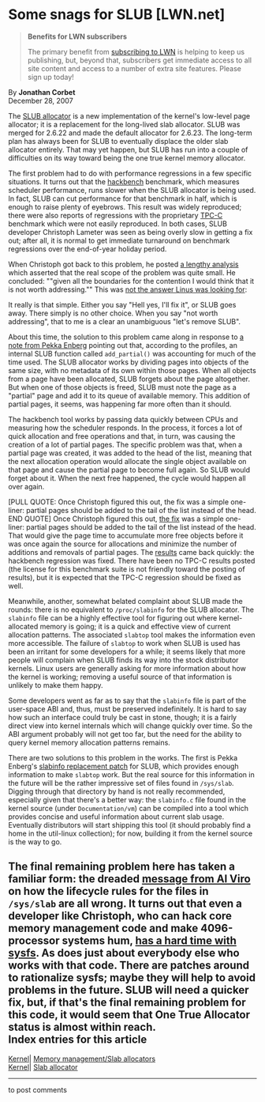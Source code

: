 # Some snags for SLUB [LWN.net]

> **Benefits for LWN subscribers**
> 
> The primary benefit from [subscribing to LWN](/Promo/nst-nag5/subscribe) is helping to keep us publishing, but, beyond that, subscribers get immediate access to all site content and access to a number of extra site features. Please sign up today! 

By **Jonathan Corbet**  
December 28, 2007 

The [SLUB allocator](http://lwn.net/Articles/229984/) is a new implementation of the kernel's low-level page allocator; it is a replacement for the long-lived slab allocator. SLUB was merged for 2.6.22 and made the default allocator for 2.6.23. The long-term plan has always been for SLUB to eventually displace the older slab allocator entirely. That may yet happen, but SLUB has run into a couple of difficulties on its way toward being the one true kernel memory allocator. 

The first problem had to do with performance regressions in a few specific situations. It turns out that the [hackbench](http://devresources.linux-foundation.org/craiger/hackbench/) benchmark, which measures scheduler performance, runs slower when the SLUB allocator is being used. In fact, SLUB can cut performance for that benchmark in half, which is enough to raise plenty of eyebrows. This result was widely reproduced; there were also reports of regressions with the proprietary [TPC-C](http://www.tpc.org/tpcc/) benchmark which were not easily reproduced. In both cases, SLUB developer Christoph Lameter was seen as being overly slow in getting a fix out; after all, it is normal to get immediate turnaround on benchmark regressions over the end-of-year holiday period. 

When Christoph got back to this problem, he posted [a lengthy analysis](/Articles/263332/) which asserted that the real scope of the problem was quite small. He concluded: ""given all the boundaries for the contention I would think that it is not worth addressing."" This was [not the answer Linus was looking for](/Articles/263333/): 

It really is that simple. Either you say "Hell yes, I'll fix it", or SLUB goes away. There simply is no other choice. When you say "not worth addressing", that to me is a clear an unambiguous "let's remove SLUB". 

About this time, the solution to this problem came along in response to [a note from Pekka Enberg](/Articles/263334/) pointing out that, according to the profiles, an internal SLUB function called `add_partial()` was accounting for much of the time used. The SLUB allocator works by dividing pages into objects of the same size, with no metadata of its own within those pages. When all objects from a page have been allocated, SLUB forgets about the page altogether. But when one of those objects is freed, SLUB must note the page as a "partial" page and add it to its queue of available memory. This addition of partial pages, it seems, was happening far more often than it should. 

The hackbench tool works by passing data quickly between CPUs and measuring how the scheduler responds. In the process, it forces a lot of quick allocation and free operations and that, in turn, was causing the creation of a lot of partial pages. The specific problem was that, when a partial page was created, it was added to the head of the list, meaning that the next allocation operation would allocate the single object available on that page and cause the partial page to become full again. So SLUB would forget about it. When the next free happened, the cycle would happen all over again. 

[PULL QUOTE:  Once Christoph figured this out, the fix was a simple one-liner: partial pages should be added to the tail of the list instead of the head.  END QUOTE] Once Christoph figured this out, [the fix](/Articles/263335/) was a simple one-liner: partial pages should be added to the tail of the list instead of the head. That would give the page time to accumulate more free objects before it was once again the source for allocations and minimize the number of additions and removals of partial pages. The [results](/Articles/263336/) came back quickly: the hackbench regression was fixed. There have been no TPC-C results posted (the license for this benchmark suite is not friendly toward the posting of results), but it is expected that the TPC-C regression should be fixed as well. 

Meanwhile, another, somewhat belated complaint about SLUB made the rounds: there is no equivalent to `/proc/slabinfo` for the SLUB allocator. The `slabinfo` file can be a highly effective tool for figuring out where kernel-allocated memory is going; it is a quick and effective view of current allocation patterns. The associated `slabtop` tool makes the information even more accessible. The failure of `slabtop` to work when SLUB is used has been an irritant for some developers for a while; it seems likely that more people will complain when SLUB finds its way into the stock distributor kernels. Linux users are generally asking for more information about how the kernel is working; removing a useful source of that information is unlikely to make them happy. 

Some developers went as far as to say that the `slabinfo` file is part of the user-space ABI and, thus, must be preserved indefinitely. It is hard to say how such an interface could truly be cast in stone, though; it is a fairly direct view into kernel internals which will change quickly over time. So the ABI argument probably will not get too far, but the need for the ability to query kernel memory allocation patterns remains. 

There are two solutions to this problem in the works. The first is Pekka Enberg's [slabinfo replacement patch](/Articles/263337/) for SLUB, which provides enough information to make `slabtop` work. But the real source for this information in the future will be the rather impressive set of files found in `/sys/slab`. Digging through that directory by hand is not really recommended, especially given that there's a better way: the `slabinfo.c` file found in the kernel source (under `Documentation/vm`) can be compiled into a tool which provides concise and useful information about current slab usage. Eventually distributors will start shipping this tool (it should probably find a home in the util-linux collection); for now, building it from the kernel source is the way to go. 

The final remaining problem here has taken a familiar form: the dreaded [message from Al Viro](/Articles/263338/) on how the lifecycle rules for the files in `/sys/slab` are all wrong. It turns out that even a developer like Christoph, who can hack core memory management code and make 4096-processor systems hum, [has a hard time with sysfs](/Articles/263339/). As does just about everybody else who works with that code. There are patches around to rationalize sysfs; maybe they will help to avoid problems in the future. SLUB will need a quicker fix, but, if that's the final remaining problem for this code, it would seem that One True Allocator status is almost within reach.  
Index entries for this article  
---  
[Kernel](/Kernel/Index)| [Memory management/Slab allocators](/Kernel/Index#Memory_management-Slab_allocators)  
[Kernel](/Kernel/Index)| [Slab allocator](/Kernel/Index#Slab_allocator)  
  


* * *

to post comments 
